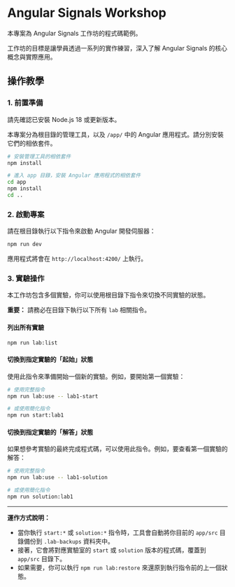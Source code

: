 # Angular Signals Workshop

本專案為 Angular Signals 工作坊的程式碼範例。

工作坊的目標是讓學員透過一系列的實作練習，深入了解 Angular Signals 的核心概念與實際應用。

## 操作教學

### 1. 前置準備

請先確認已安裝 Node.js 18 或更新版本。

本專案分為根目錄的管理工具，以及 `/app/` 中的 Angular 應用程式。請分別安裝它們的相依套件。

```bash
# 安裝管理工具的相依套件
npm install

# 進入 app 目錄，安裝 Angular 應用程式的相依套件
cd app
npm install
cd ..
```

### 2. 啟動專案

請在根目錄執行以下指令來啟動 Angular 開發伺服器：

```bash
npm run dev
```

應用程式將會在 `http://localhost:4200/` 上執行。

### 3. 實驗操作

本工作坊包含多個實驗，你可以使用根目錄下指令來切換不同實驗的狀態。

**重要：** 請務必在目錄下執行以下所有 `lab` 相關指令。

#### 列出所有實驗

```bash
npm run lab:list
```

#### 切換到指定實驗的「起始」狀態

使用此指令來準備開始一個新的實驗。例如，要開始第一個實驗：

```bash
# 使用完整指令
npm run lab:use -- lab1-start

# 或使用簡化指令
npm run start:lab1
```

#### 切換到指定實驗的「解答」狀態

如果想參考實驗的最終完成程式碼，可以使用此指令。例如，要查看第一個實驗的解答：

```bash
# 使用完整指令
npm run lab:use -- lab1-solution

# 或使用簡化指令
npm run solution:lab1
```

---

**運作方式說明：**

- 當你執行 `start:*` 或 `solution:*` 指令時，工具會自動將你目前的 `app/src` 目錄備份到 `.lab-backups` 資料夾中。
- 接著，它會將對應實驗室的 `start` 或 `solution` 版本的程式碼，覆蓋到 `app/src` 目錄下。
- 如果需要，你可以執行 `npm run lab:restore` 來還原到執行指令前的上一個狀態。